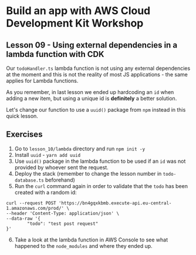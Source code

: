 # Build an app with AWS Cloud Development Kit Workshop

## Lesson 09 - Using external dependencies in a lambda function with CDK

Our `todoHandler.ts` lambda function is not using any external dependencies at the moment and this is not the reality of most JS applications - the same applies for Lambda functions.

As you remember, in last lesson we ended up hardcoding an `id` when adding a new item, but using a unique id is **definitely** a better solution.

Let's change our function to use a `uuid()` package from `npm` instead in this quick lesson.

## Exercises

1. Go to `lesson_10/lambda` directory and run `npm init -y`
2. Install `uuid` - `yarn add uuid`
3. Use `uuid()` package in the lambda function to be used if an `id` was not provided by whoever sent the request.
4. Deploy the stack (remember to change the lesson number in `todo-database.ts` beforehand)
5. Run the `curl` command again in order to validate that the `todo` has been created with a random id:

```
curl --request POST 'https://bn4gqxkbmb.execute-api.eu-central-1.amazonaws.com/prod/' \
--header 'Content-Type: application/json' \
--data-raw '{
        "todo": "test post request"
}'
```

6. Take a look at the lambda function in AWS Console to see what happened to the `node_modules` and where they ended up.
